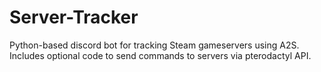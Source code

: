 # Server-Tracker
Python-based discord bot for tracking Steam gameservers using A2S. Includes optional code to send commands to servers via pterodactyl API.
